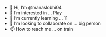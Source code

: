 - 👋 Hi, I’m @manaslobhi04
- 👀 I’m interested in ... Play 
- 🌱 I’m currently learning ... 11
- 💞️ I’m looking to collaborate on ... big person 
- 📫 How to reach me ... on train

<!---
manaslobhi04/manaslobhi04 is a ✨ special ✨ repository because its `README.md` (this file) appears on your GitHub profile.
You can click the Preview link to take a look at your changes.
--->

